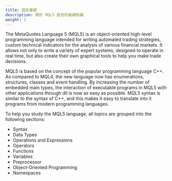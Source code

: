 ```yaml
---
title: 語言基礎
description: 關於 MQL5 語言的基礎知識
weight: 2
---
```


The MetaQuotes Language 5 (MQL5) is an object-oriented high-level programming language intended for writing automated trading strategies, custom technical indicators for the analysis of various financial markets. It allows not only to write a variety of expert systems, designed to operate in real time, but also create their own graphical tools to help you make trade decisions.

MQL5 is based on the concept of the popular programming language C++. As compared to MQL4, the new language now has enumerations, structures, classes and event handling. By increasing the number of embedded main types, the interaction of executable programs in MQL5 with other applications through dll is now as easy as possible. MQL5 syntax is similar to the syntax of C++, and this makes it easy to translate into it programs from modern programming languages.

To help you study the MQL5 language, all topics are grouped into the following sections:

- Syntax
- Data Types
- Operations and Expressions
- Operators
- Functions
- Variables
- Preprocessor
- Object-Oriented Programming
- Namespaces